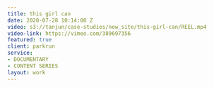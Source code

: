 ```yaml
---
title: this girl can
date: 2020-07-28 10:14:00 Z
video: s3://tanjun/case-studies/new_site/this-girl-can/REEL.mp4
video-link: https://vimeo.com/389697356
featured: true
client: parkrun
service:
- DOCUMENTARY
- CONTENT SERIES
layout: work
---
```


